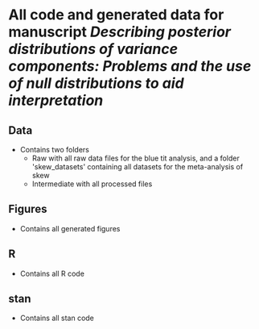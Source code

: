 # All code and generated data for manuscript *Describing posterior distributions of variance components: Problems and the use of null distributions to aid interpretation*


## Data

- Contains two folders
    - Raw with all raw data files for the blue tit analysis, and a folder 'skew_datasets' containing all datasets for the meta-analysis of skew
    - Intermediate with all processed files

## Figures

- Contains all generated figures


## R

- Contains all R code


## stan

- Contains all stan code
